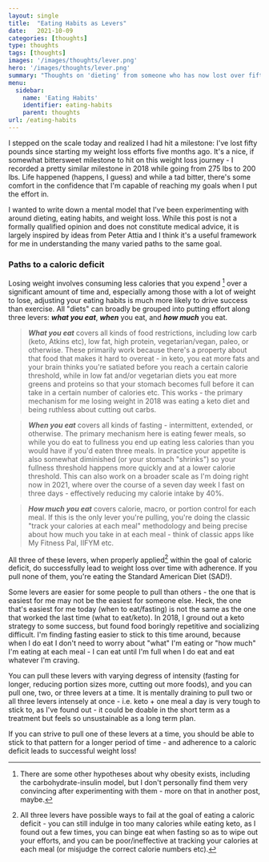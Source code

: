 ```yaml
---
layout: single
title:  "Eating Habits as Levers"
date:   2021-10-09
categories: [thoughts]
type: thoughts
tags: [thoughts]
images: '/images/thoughts/lever.png'
hero: '/images/thoughts/lever.png'
summary: "Thoughts on 'dieting' from someone who has now lost over fifty pounds...twice."
menu:
  sidebar:
    name: 'Eating Habits'
    identifier: eating-habits
    parent: thoughts
url: /eating-habits
---
```


I stepped on the scale today and realized I had hit a milestone: I've lost fifty pounds since starting my weight loss efforts five months ago. It's a nice, if somewhat bittersweet milestone to hit on this weight loss journey - I recorded a pretty similar milestone in 2018 while going from 275 lbs to 200 lbs. Life happened (happens, I guess) and while a tad bitter, there's some comfort in the confidence that I'm capable of reaching my goals when I put the effort in.

I wanted to write down a mental model that I've been experimenting with around dieting, eating habits, and weight loss. While this post is not a formally qualified opinion and does not constitute medical advice, it is largely inspired by ideas from Peter Attia and I think it's a useful framework for me in understanding the many varied paths to the same goal. 

### Paths to a caloric deficit

Losing weight involves consuming less calories that you expend [^1] over a significant amount of time and, especially among those with a lot of weight to lose, adjusting your eating habits is much more likely to drive success than exercise. All "diets" can broadly be grouped into putting effort along three levers: ***what you eat***, ***when*** you eat, and ***how much*** you eat.

> ***What you eat*** covers all kinds of food restrictions, including low carb (keto, Atkins etc), low fat, high protein, vegetarian/vegan, paleo, or otherwise. These primarily work because there's a property about that food that makes it hard to overeat - in keto, you eat more fats and your brain thinks you're satiated before you reach a certain calorie threshold, while in low fat and/or vegetarian diets you eat more greens and proteins so that your stomach becomes full before it can take in a certain number of calories etc. This works - the primary mechanism for me losing weight in 2018 was eating a keto diet and being ruthless about cutting out carbs. 

> ***When you eat*** covers all kinds of fasting - intermittent, extended, or otherwise. The primary mechanism here is eating fewer meals, so while you do eat to fullness you end up eating less calories than you would have if you'd eaten three meals. In practice your appetite is also somewhat diminished (or your stomach "shrinks") so your fullness threshold happens more quickly and at a lower calorie threshold. This can also work on a broader scale as I'm doing right now in 2021, where over the course of a seven day week I fast on three days - effectively reducing my calorie intake by 40%. 

> ***How much you eat*** covers calorie, macro, or portion control for each meal. If this is the only lever you're pulling, you're doing the classic "track your calories at each meal" methodology and being precise about how much you take in at each meal - think of classic apps like My Fitness Pal, IIFYM etc. 

All three of these levers, when properly applied[^2] within the goal of caloric deficit, do successfully lead to weight loss over time with adherence. If you pull none of them, you're eating the Standard American Diet (SAD!). 

Some levers are easier for some people to pull than others - the one that is easiest for me may not be the easiest for someone else. Heck, the one that's easiest for me today (when to eat/fasting) is not the same as the one that worked the last time (what to eat/keto). In 2018, I ground out a keto strategy to some success, but found food boringly repetitive and socializing difficult. I'm finding fasting easier to stick to this time around, because when I do eat I don't need to worry about "what" I'm eating or "how much" I'm eating at each meal - I can eat until I'm full when I do eat and eat whatever I'm craving. 

You can pull these levers with varying degress of intensity (fasting for longer, reducing portion sizes more, cutting out more foods), and you can pull one, two, or three levers at a time. It is mentally draining to pull two or all three levers intensely at once - i.e. keto + one meal a day is very tough to stick to, as I've found out - it could be doable in the short term as a treatment but feels so unsustainable as a long term plan. 

If you can strive to pull one of these levers at a time, you should be able to stick to that pattern for a longer period of time - and adherence to a caloric deficit leads to successful weight loss!

[^1]: There are some other hypotheses about why obesity exists, including the carbohydrate-insulin model, but I don't personally find them very convincing after experimenting with them - more on that in another post, maybe.

[^2]: All three levers have possible ways to fail at the goal of eating a caloric deficit - you can still indulge in too many calories while eating keto, as I found out a few times, you can binge eat when fasting so as to wipe out your efforts, and you can be poor/ineffective at tracking your calories at each meal (or misjudge the correct calorie numbers etc).
